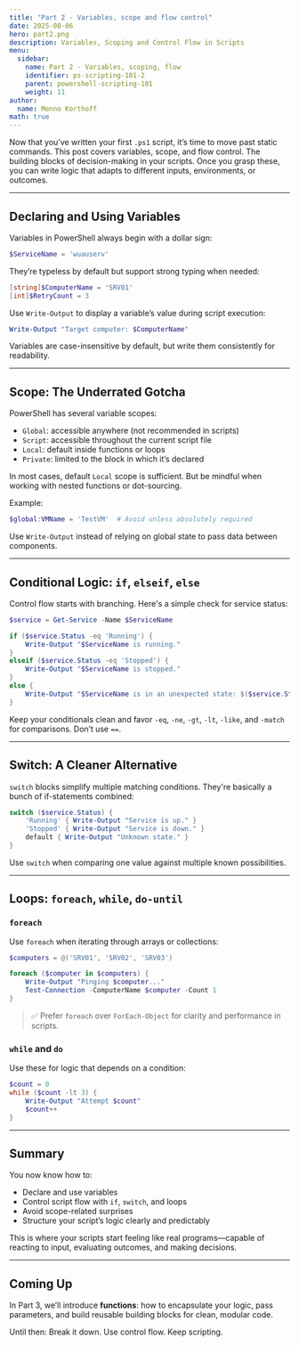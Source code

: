 ```yaml
---
title: "Part 2 - Variables, scope and flow control"
date: 2025-08-06
hero: part2.png
description: Variables, Scoping and Control Flow in Scripts
menu:
  sidebar:
    name: Part 2 - Variables, scoping, flow
    identifier: ps-scripting-101-2
    parent: powershell-scripting-101
    weight: 11
author:
  name: Menno Korthoff
math: true
---
```


Now that you’ve written your first `.ps1` script, it’s time to move past static commands. This post covers variables, scope, and flow control. The building blocks of decision-making in your scripts. Once you grasp these, you can write logic that adapts to different inputs, environments, or outcomes.

---

## Declaring and Using Variables

Variables in PowerShell always begin with a dollar sign:

```powershell
$ServiceName = 'wuauserv'
```

They’re typeless by default but support strong typing when needed:

```powershell
[string]$ComputerName = 'SRV01'
[int]$RetryCount = 3
```

Use `Write-Output` to display a variable’s value during script execution:

```powershell
Write-Output "Target computer: $ComputerName"
```

Variables are case-insensitive by default, but write them consistently for readability.

---

## Scope: The Underrated Gotcha

PowerShell has several variable scopes:

* `Global`: accessible anywhere (not recommended in scripts)
* `Script`: accessible throughout the current script file
* `Local`: default inside functions or loops
* `Private`: limited to the block in which it’s declared

In most cases, default `Local` scope is sufficient. But be mindful when working with nested functions or dot-sourcing.

Example:

```powershell
$global:VMName = 'TestVM'  # Avoid unless absolutely required
```

Use `Write-Output` instead of relying on global state to pass data between components.

---

## Conditional Logic: `if`, `elseif`, `else`

Control flow starts with branching. Here's a simple check for service status:

```powershell
$service = Get-Service -Name $ServiceName

if ($service.Status -eq 'Running') {
    Write-Output "$ServiceName is running."
}
elseif ($service.Status -eq 'Stopped') {
    Write-Output "$ServiceName is stopped."
}
else {
    Write-Output "$ServiceName is in an unexpected state: $($service.Status)"
}
```

Keep your conditionals clean and favor `-eq`, `-ne`, `-gt`, `-lt`, `-like`, and `-match` for comparisons. Don’t use `==`.

---

## Switch: A Cleaner Alternative

`switch` blocks simplify multiple matching conditions. They're basically a bunch of if-statements combined:

```powershell
switch ($service.Status) {
    'Running' { Write-Output "Service is up." }
    'Stopped' { Write-Output "Service is down." }
    default { Write-Output "Unknown state." }
}
```

Use `switch` when comparing one value against multiple known possibilities.

---

## Loops: `foreach`, `while`, `do-until`

### `foreach`

Use `foreach` when iterating through arrays or collections:

```powershell
$computers = @('SRV01', 'SRV02', 'SRV03')

foreach ($computer in $computers) {
    Write-Output "Pinging $computer..."
    Test-Connection -ComputerName $computer -Count 1
}
```

> ✅ Prefer `foreach` over `ForEach-Object` for clarity and performance in scripts.

### `while` and `do`

Use these for logic that depends on a condition:

```powershell
$count = 0
while ($count -lt 3) {
    Write-Output "Attempt $count"
    $count++
}
```

---

## Summary

You now know how to:

* Declare and use variables
* Control script flow with `if`, `switch`, and loops
* Avoid scope-related surprises
* Structure your script’s logic clearly and predictably

This is where your scripts start feeling like real programs—capable of reacting to input, evaluating outcomes, and making decisions.

---

## Coming Up

In Part 3, we’ll introduce **functions**: how to encapsulate your logic, pass parameters, and build reusable building blocks for clean, modular code.

Until then:
Break it down. Use control flow. Keep scripting.
